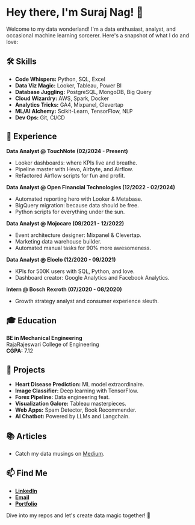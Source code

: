 # Hey there, I'm Suraj Nag! 👋

Welcome to my data wonderland! I'm a data enthusiast, analyst, and occasional machine learning sorcerer. Here's a snapshot of what I do and love:

## 🛠️ Skills
- **Code Whispers:** Python, SQL, Excel
- **Data Viz Magic:** Looker, Tableau, Power BI
- **Database Juggling:** PostgreSQL, MongoDB, Big Query
- **Cloud Wizardry:** AWS, Spark, Docker
- **Analytics Tricks:** GA4, Mixpanel, Clevertap
- **ML/AI Alchemy:** Scikit-Learn, TensorFlow, NLP
- **Dev Ops:** Git, CI/CD

## 💼 Experience
**Data Analyst @ TouchNote (02/2024 - Present)**
- Looker dashboards: where KPIs live and breathe.
- Pipeline master with Hevo, Airbyte, and Airflow.
- Refactored Airflow scripts for fun and profit.

**Data Analyst @ Open Financial Technologies (12/2022 - 02/2024)**
- Automated reporting hero with Looker & Metabase.
- BigQuery migration: because data should be free.
- Python scripts for everything under the sun.

**Data Analyst @ Mojocare (09/2021 - 12/2022)**
- Event architecture designer: Mixpanel & Clevertap.
- Marketing data warehouse builder.
- Automated manual tasks for 90% more awesomeness.

**Data Analyst @ Eloelo (12/2020 - 09/2021)**
- KPIs for 500K users with SQL, Python, and love.
- Dashboard creator: Google Analytics and Facebook Analytics.

**Intern @ Bosch Rexroth (07/2020 - 08/2020)**
- Growth strategy analyst and consumer experience sleuth.

## 🎓 Education
**BE in Mechanical Engineering**  
RajaRajeswari College of Engineering  
**CGPA:** 7.12

## 🧩 Projects
- **Heart Disease Prediction:** ML model extraordinaire.
- **Image Classifier:** Deep learning with TensorFlow.
- **Forex Pipeline:** Data engineering feat.
- **Visualization Galore:** Tableau masterpieces.
- **Web Apps:** Spam Detector, Book Recommender.
- **AI Chatbot:** Powered by LLMs and Langchain.

## 📚 Articles
- Catch my data musings on [Medium](https://medium.com/@surajnag).

## 📫 Find Me
- **[LinkedIn](https://www.linkedin.com/in/surajnag)**
- **[Email](mailto:suraj11nag@gmail.com)**
- **[Portfolio](http://surajnag.com)**

Dive into my repos and let's create data magic together! 🚀
